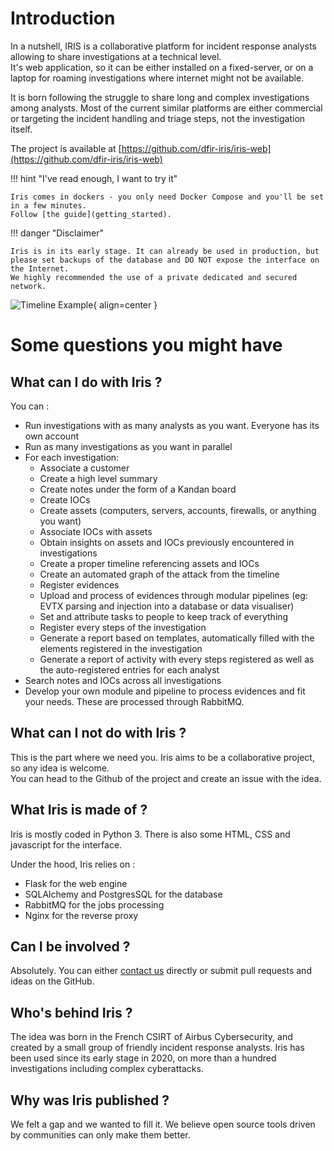 # Introduction

In a nutshell, IRIS is a collaborative platform for incident response analysts allowing to share investigations at a technical level.  
It's web application, so it can be either installed on a fixed-server, or on a laptop for roaming investigations where internet might not be available. 

It is born following the struggle to share long and complex investigations among analysts. Most of the current similar platforms are either commercial or targeting the incident handling and triage steps, not the investigation itself. 

The project is available at [https://github.com/dfir-iris/iris-web](https://github.com/dfir-iris/iris-web)

!!! hint "I've read enough, I want to try it"

    Iris comes in dockers - you only need Docker Compose and you'll be set in a few minutes. 
    Follow [the guide](getting_started). 

!!! danger "Disclaimer"

    Iris is in its early stage. It can already be used in production, but please set backups of the database and DO NOT expose the interface on the Internet.
    We highly recommended the use of a private dedicated and secured network. 

![Timeline Example](_static/timeline_speed.gif){ align=center }


# Some questions you might have


## What can I do with Iris ? 

You can :   

- Run investigations with as many analysts as you want. Everyone has its own account   
- Run as many investigations as you want in parallel   
- For each investigation:  
    - Associate a customer    
    - Create a high level summary   
    - Create notes under the form of a Kandan board  
    - Create IOCs  
    - Create assets (computers, servers, accounts, firewalls, or anything you want)  
    - Associate IOCs with assets   
    - Obtain insights on assets and IOCs previously encountered in investigations   
    - Create a proper timeline referencing assets and IOCs  
    - Create an automated graph of the attack from the timeline   
    - Register evidences   
    - Upload and process of evidences through modular pipelines (eg: EVTX parsing and injection into a database or data visualiser)  
    - Set and attribute tasks to people to keep track of everything   
    - Register every steps of the investigation  
    - Generate a report based on templates, automatically filled with the elements registered in the investigation   
    - Generate a report of activity with every steps registered as well as the auto-registered entries for each analyst   
- Search notes and IOCs across all investigations  
- Develop your own module and pipeline to process evidences and fit your needs. These are processed through RabbitMQ.   


## What can I not do with Iris ?  
This is the part where we need you. Iris aims to be a collaborative project, so any idea is welcome.     
You can head to the Github of the project and create an issue with the idea.   

## What Iris is made of ?
Iris is mostly coded in Python 3. There is also some HTML, CSS and javascript for the interface. 

Under the hood, Iris relies on :

- Flask for the web engine 
- SQLAlchemy and PostgresSQL for the database 
- RabbitMQ for the jobs processing
- Nginx for the reverse proxy

## Can I be involved ?  
Absolutely. You can either [contact us](mailto:contact@dfir-iris.org>) directly or submit pull requests and ideas on the GitHub. 

## Who's behind Iris ? 
The idea was born in the French CSIRT of Airbus Cybersecurity, and created by a small group of friendly incident response analysts. Iris has been used since its early stage in 2020, on more than a hundred investigations including complex cyberattacks.

## Why was Iris published ? 
We felt a gap and we wanted to fill it. We believe open source tools driven by communities can only make them better. 